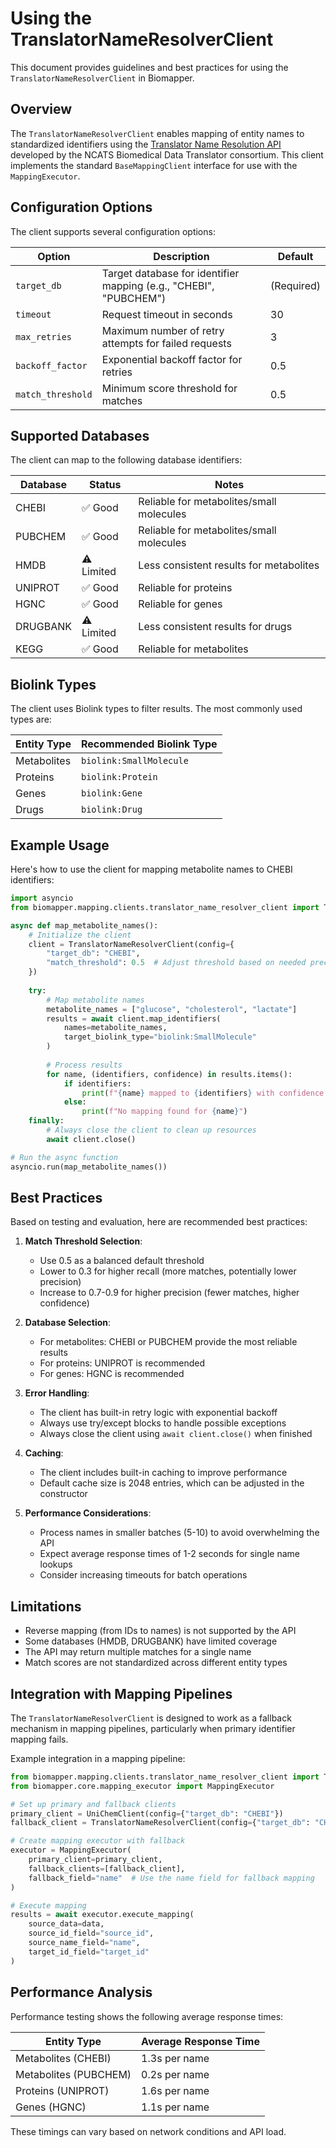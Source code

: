 # Using the TranslatorNameResolverClient

This document provides guidelines and best practices for using the `TranslatorNameResolverClient` in Biomapper.

## Overview

The `TranslatorNameResolverClient` enables mapping of entity names to standardized identifiers using the [Translator Name Resolution API](https://name-resolution-sri.renci.org/) developed by the NCATS Biomedical Data Translator consortium. This client implements the standard `BaseMappingClient` interface for use with the `MappingExecutor`.

## Configuration Options

The client supports several configuration options:

| Option | Description | Default |
|--------|-------------|---------|
| `target_db` | Target database for identifier mapping (e.g., "CHEBI", "PUBCHEM") | (Required) |
| `timeout` | Request timeout in seconds | 30 |
| `max_retries` | Maximum number of retry attempts for failed requests | 3 |
| `backoff_factor` | Exponential backoff factor for retries | 0.5 |
| `match_threshold` | Minimum score threshold for matches | 0.5 |

## Supported Databases

The client can map to the following database identifiers:

| Database | Status | Notes |
|----------|--------|-------|
| CHEBI | ✅ Good | Reliable for metabolites/small molecules |
| PUBCHEM | ✅ Good | Reliable for metabolites/small molecules |
| HMDB | ⚠️ Limited | Less consistent results for metabolites |
| UNIPROT | ✅ Good | Reliable for proteins |
| HGNC | ✅ Good | Reliable for genes |
| DRUGBANK | ⚠️ Limited | Less consistent results for drugs |
| KEGG | ✅ Good | Reliable for metabolites |

## Biolink Types

The client uses Biolink types to filter results. The most commonly used types are:

| Entity Type | Recommended Biolink Type |
|-------------|--------------------------|
| Metabolites | `biolink:SmallMolecule` |
| Proteins | `biolink:Protein` |
| Genes | `biolink:Gene` |
| Drugs | `biolink:Drug` |

## Example Usage

Here's how to use the client for mapping metabolite names to CHEBI identifiers:

```python
import asyncio
from biomapper.mapping.clients.translator_name_resolver_client import TranslatorNameResolverClient

async def map_metabolite_names():
    # Initialize the client
    client = TranslatorNameResolverClient(config={
        "target_db": "CHEBI",
        "match_threshold": 0.5  # Adjust threshold based on needed precision
    })
    
    try:
        # Map metabolite names
        metabolite_names = ["glucose", "cholesterol", "lactate"]
        results = await client.map_identifiers(
            names=metabolite_names,
            target_biolink_type="biolink:SmallMolecule"
        )
        
        # Process results
        for name, (identifiers, confidence) in results.items():
            if identifiers:
                print(f"{name} mapped to {identifiers} with confidence {confidence}")
            else:
                print(f"No mapping found for {name}")
    finally:
        # Always close the client to clean up resources
        await client.close()

# Run the async function
asyncio.run(map_metabolite_names())
```

## Best Practices

Based on testing and evaluation, here are recommended best practices:

1. **Match Threshold Selection**:
   - Use 0.5 as a balanced default threshold
   - Lower to 0.3 for higher recall (more matches, potentially lower precision)
   - Increase to 0.7-0.9 for higher precision (fewer matches, higher confidence)

2. **Database Selection**:
   - For metabolites: CHEBI or PUBCHEM provide the most reliable results
   - For proteins: UNIPROT is recommended
   - For genes: HGNC is recommended

3. **Error Handling**:
   - The client has built-in retry logic with exponential backoff
   - Always use try/except blocks to handle possible exceptions
   - Always close the client using `await client.close()` when finished

4. **Caching**:
   - The client includes built-in caching to improve performance
   - Default cache size is 2048 entries, which can be adjusted in the constructor

5. **Performance Considerations**:
   - Process names in smaller batches (5-10) to avoid overwhelming the API
   - Expect average response times of 1-2 seconds for single name lookups
   - Consider increasing timeouts for batch operations

## Limitations

- Reverse mapping (from IDs to names) is not supported by the API
- Some databases (HMDB, DRUGBANK) have limited coverage
- The API may return multiple matches for a single name
- Match scores are not standardized across different entity types

## Integration with Mapping Pipelines

The `TranslatorNameResolverClient` is designed to work as a fallback mechanism in mapping pipelines, particularly when primary identifier mapping fails.

Example integration in a mapping pipeline:

```python
from biomapper.mapping.clients.translator_name_resolver_client import TranslatorNameResolverClient
from biomapper.core.mapping_executor import MappingExecutor

# Set up primary and fallback clients
primary_client = UniChemClient(config={"target_db": "CHEBI"})
fallback_client = TranslatorNameResolverClient(config={"target_db": "CHEBI"})

# Create mapping executor with fallback
executor = MappingExecutor(
    primary_client=primary_client,
    fallback_clients=[fallback_client],
    fallback_field="name"  # Use the name field for fallback mapping
)

# Execute mapping
results = await executor.execute_mapping(
    source_data=data,
    source_id_field="source_id",
    source_name_field="name",
    target_id_field="target_id"
)
```

## Performance Analysis

Performance testing shows the following average response times:

| Entity Type | Average Response Time |
|-------------|------------------------|
| Metabolites (CHEBI) | 1.3s per name |
| Metabolites (PUBCHEM) | 0.2s per name |
| Proteins (UNIPROT) | 1.6s per name |
| Genes (HGNC) | 1.1s per name |

These timings can vary based on network conditions and API load.